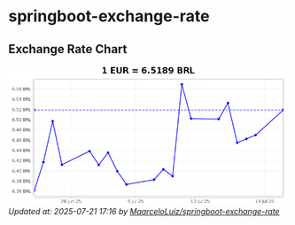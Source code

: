 # springboot-exchange-rate

<!-- EXCHANGE-RATE-START -->
## Exchange Rate Chart

![Exchange Rate Chart](charts/chart.png)*Updated at: 2025-07-21 17:16 by [MaarceloLuiz/springboot-exchange-rate](https://github.com/MaarceloLuiz/springboot-exchange-rate)*


<!-- EXCHANGE-RATE-END -->